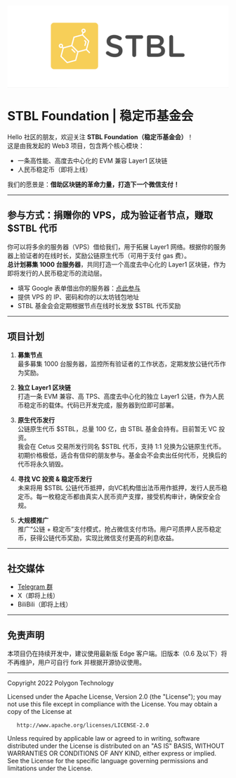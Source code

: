 ![Banner](.github/stbl.jpg)

# STBL Foundation | 稳定币基金会

Hello 社区的朋友，欢迎关注 **STBL Foundation（稳定币基金会）**！  
这是由我发起的 Web3 项目，包含两个核心模块：  
- 一条高性能、高度去中心化的 EVM 兼容 Layer1 区块链  
- 人民币稳定币（即将上线）

我们的愿景是：**借助区块链的革命力量，打造下一个微信支付！**

---

## 参与方式：捐赠你的 VPS，成为验证者节点，赚取 $STBL 代币

你可以将多余的服务器（VPS）借给我们，用于拓展 Layer1 网络。根据你的服务器上验证者的在线时长，奖励公链原生代币（可用于支付 gas 费）。  
**总计划募集 1000 台服务器**，共同打造一个高度去中心化的 Layer1 区块链，作为即将发行的人民币稳定币的流动层。

- 填写 Google 表单借出你的服务器：[点此参与](https://docs.google.com/forms/d/1yvQ-SRGMuKwI9CKaXtepRbtQYsHS8MqxEf9D8RbcWZI/edit)
- 提供 VPS 的 IP、密码和你的以太坊钱包地址
- STBL 基金会会定期根据节点在线时长发放 $STBL 代币奖励

---

## 项目计划

1. **募集节点**  
   最多募集 1000 台服务器，监控所有验证者的工作状态，定期发放公链代币作为奖励。

2. **独立 Layer1 区块链**  
   打造一条 EVM 兼容、高 TPS、高度去中心化的独立 Layer1 公链，作为人民币稳定币的载体。代码已开发完成，服务器到位即可部署。

3. **原生代币发行**  
   公链原生代币 $STBL，总量 100 亿，由 STBL 基金会持有。目前暂无 VC 投资。  
   我会在 Cetus 交易所发行同名 $STBL 代币，支持 1:1 兑换为公链原生代币。初期价格极低，适合有信仰的朋友参与。基金会不会卖出任何代币，兑换后的代币将永久销毁。

4. **寻找 VC 投资 & 稳定币发行**  
   未来将用 $STBL 公链代币抵押，向VC机构借出法币用作抵押，发行人民币稳定币。每一枚稳定币都由真实人民币资产支撑，接受机构审计，确保安全合规。

5. **大规模推广**  
   推广“公链 + 稳定币”支付模式，抢占微信支付市场。用户可质押人民币稳定币，获得公链代币奖励，实现比微信支付更高的利息收益。

---

## 社交媒体

- [Telegram 群](https://t.me/STBL_F)
- X（即将上线）
- BiliBili（即将上线）

---

## 免责声明

本项目仍在持续开发中，建议使用最新版 Edge 客户端。旧版本（0.6 及以下）将不再维护，用户可自行 fork 并根据开源协议使用。

---

Copyright 2022 Polygon Technology

Licensed under the Apache License, Version 2.0 (the "License");
you may not use this file except in compliance with the License.
You may obtain a copy of the License at

       http://www.apache.org/licenses/LICENSE-2.0

Unless required by applicable law or agreed to in writing, software
distributed under the License is distributed on an "AS IS" BASIS,
WITHOUT WARRANTIES OR CONDITIONS OF ANY KIND, either express or implied.
See the License for the specific language governing permissions and
limitations under the License.